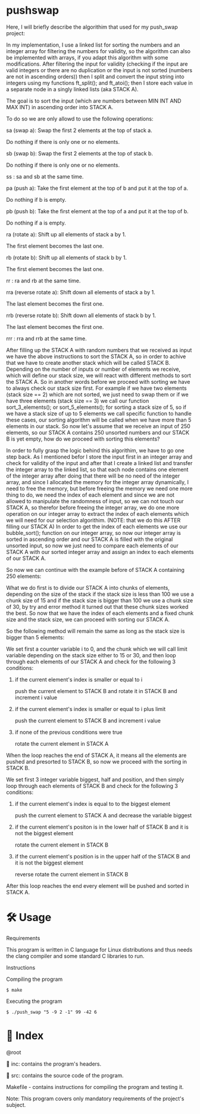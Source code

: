 # pushswap
Here, I will briefly describe the algorithim that used for my push_swap project:

In my implementation, I use a linked list for sorting the numbers and an integer array for filtering the numbers for validity, so the algorithm can also be implemented with  arrays, if you adapt this algorithm with some modifications. After filtering the input for validity (checking if the input are valid integers or there are no duplication or the input is not sorted (numbers are not in ascending orders)) then I split and convert the input string into integers using my functions ft_split(); and ft_atoi(); then I store each value in a separate node in a singly linked lists (aka STACK A).

The goal is to sort the input (which are numbers between MIN INT AND MAX INT) in ascending order into STACK A.

To do so we are only allowd to use the following operations:

sa (swap a): Swap the first 2 elements at the top of stack a.

Do nothing if there is only one or no elements.

sb (swap b): Swap the first 2 elements at the top of stack b.

Do nothing if there is only one or no elements.

ss : sa and sb at the same time.

pa (push a): Take the first element at the top of b and put it at the top of a.

Do nothing if b is empty.

pb (push b): Take the first element at the top of a and put it at the top of b.

Do nothing if a is empty.

ra (rotate a): Shift up all elements of stack a by 1.

The first element becomes the last one.

rb (rotate b): Shift up all elements of stack b by 1.

The first element becomes the last one.

rr : ra and rb at the same time.

rra (reverse rotate a): Shift down all elements of stack a by 1.

The last element becomes the first one.

rrb (reverse rotate b): Shift down all elements of stack b by 1.

The last element becomes the first one.

rrr : rra and rrb at the same time.

After filling up the STACK A with random numbers that we received as input we have the above instructions to sort the STACK A, so in order to achive that we have to create another stack which will be called STACK B. Depending on the number of inputs or number of elements we receive, which will define our stack size, we will react with different methods to sort the STACK A. So in another words before we proceed with sorting we have to always check our stack size first. For example if we have two elements (stack size == 2) which are not sorted, we just need to swap them or if we have three elements (stack size == 3) we call our function sort_3_elements(); or sort_5_elements(); for sorting a stack size of 5, so if we have a stack size of up to 5 elements we call specific function to handle these cases, our sorting algorithm will be called when we have more than 5 elements in our stack. So now let's assume that we receive an input of 250 elements, so our STACK A contains 250 unsorted numbers and our STACK B is yet empty, how do we proceed with sorting this elements?

In order to fully grasp the logic behind this algorithim, we have to go one step back. As I mentioned befor I store the input first in an integer array and check for validity of the input and after that I create a linked list and transfer the integer array to the linked list, so that each node contains one element of the integer array after doing that there will be no need of the integer array, and since I allocated the memory for the integer array dynamically, I need to free the memory, but before freeing the memory we need one more thing to do, we need the index of each element and since we are not allowed to manipulate the randomness of input, so we can not touch our STACK A, so therefor before freeing the integer array, we do one more operation on our integer array to extract the index of each elements which we will need for our selection algorithim. (NOTE: that we do this AFTER filling our STACK A) In order to get the index of each elements we use our bubble_sort(); function on our integer array, so now our integer array is sorted in ascending order and our STACK A is filled with the original unsorted input, so now we just need to compare each elements of our STACK A with our sorted integer array and assign an index to each elements of our STACK A.

So now we can continue with the example before of STACK A containing 250 elements:

What we do first is to divide our STACK A into chunks of elements, depending on the size of the stack if the stack size is less than 100 we use a chunk size of 15 and if the stack size is bigger than 100 we use a chunk size of 30, by try and error method it turned out that these chunk sizes worked the best. So now that we have the index of each elements and a fixed chunk size and the stack size, we can proceed with sorting our STACK A.

So the following method will remain the same as long as the stack size is bigger than 5 elements:

We set first a counter variable i to 0, and the chunk which we will call limit variable depending on the stack size either to 15 or 30, and then loop through each elements of our STACK A and check for the following 3 conditions:

1. if the current element's index is smaller or equal to i
   
      push the current element to STACK B and rotate it in STACK B and increment i value

3. if the current element's index is smaller or equal to i plus limit

      push the current element to STACK B and increment i value

5. if none of the previous conditions were true

      rotate the current element in STACK A
   
When the loop reaches the end of STACK A, it means all the elements are pushed and presorted to STACK B, so now we proceed with the sorting in STACK B. 

We set first 3 integer variable biggest, half and position, and then simply loop through each elements of STACK B and check for the following 3 conditions:

1. if the current element's index is equal to to the biggest element

      push the current element to STACK A and decrease the variable biggest

3. if the current element's positon is in the lower half of STACK B and it is not the biggest element

      rotate the current element in STACK B

5. if the current element's position is in the upper half of the STACK B and it is not the biggest element

      reverse rotate the current element in STACK B

After this loop reaches the end every element will be pushed and sorted in STACK A.


# 🛠️ Usage
Requirements

This program is written in C language for Linux distributions and thus needs the clang compiler and some standard C libraries to run.

Instructions

Compiling the program

```
$ make
```

Executing the program

```
$ ./push_swap "5 -9 2 -1" 99 -42 6
```

# 📑 Index
@root

📁 inc: contains the program's headers.

📁 src: contains the source code of the program.

Makefile - contains instructions for compiling the program and testing it.

Note: This program covers only mandatory requirements of the project's subject.
